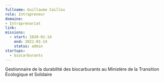 ```yaml
---
fullname: Guillaume Caillou
role: Intrapreneur
domaine: 
- Intraprenariat
link: 
missions:
  - start: 2020-01-14
    end: 2021-01-14
    status: admin
startups:
  - biocarburants
---
```

Gestionnaire de la durabilité des biocarburants au Ministère de la Transition Écologique et Solidaire
